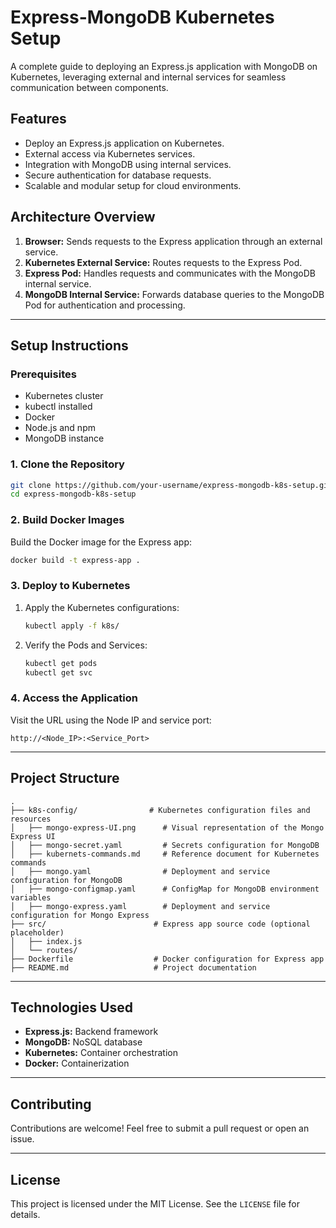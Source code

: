 # **Express-MongoDB Kubernetes Setup**

A complete guide to deploying an Express.js application with MongoDB on Kubernetes, leveraging external and internal services for seamless communication between components.

## **Features**
- Deploy an Express.js application on Kubernetes.
- External access via Kubernetes services.
- Integration with MongoDB using internal services.
- Secure authentication for database requests.
- Scalable and modular setup for cloud environments.

## **Architecture Overview**
1. **Browser:** Sends requests to the Express application through an external service.  
2. **Kubernetes External Service:** Routes requests to the Express Pod.  
3. **Express Pod:** Handles requests and communicates with the MongoDB internal service.  
4. **MongoDB Internal Service:** Forwards database queries to the MongoDB Pod for authentication and processing.

---

## **Setup Instructions**

### Prerequisites
- Kubernetes cluster
- kubectl installed
- Docker
- Node.js and npm
- MongoDB instance

### 1. Clone the Repository
```bash
git clone https://github.com/your-username/express-mongodb-k8s-setup.git
cd express-mongodb-k8s-setup
```

### 2. Build Docker Images
Build the Docker image for the Express app:
```bash
docker build -t express-app .
```

### 3. Deploy to Kubernetes
1. Apply the Kubernetes configurations:
   ```bash
   kubectl apply -f k8s/
   ```
2. Verify the Pods and Services:
   ```bash
   kubectl get pods
   kubectl get svc
   ```

### 4. Access the Application
Visit the URL using the Node IP and service port:
```
http://<Node_IP>:<Service_Port>
```

---

## **Project Structure**

```
.
├── k8s-config/                # Kubernetes configuration files and resources
│   ├── mongo-express-UI.png      # Visual representation of the Mongo Express UI
│   ├── mongo-secret.yaml         # Secrets configuration for MongoDB
│   ├── kubernets-commands.md     # Reference document for Kubernetes commands
│   ├── mongo.yaml                # Deployment and service configuration for MongoDB
│   ├── mongo-configmap.yaml      # ConfigMap for MongoDB environment variables
│   ├── mongo-express.yaml        # Deployment and service configuration for Mongo Express
├── src/                        # Express app source code (optional placeholder)
│   ├── index.js
│   └── routes/
├── Dockerfile                  # Docker configuration for Express app
├── README.md                   # Project documentation
```

---

## **Technologies Used**
- **Express.js:** Backend framework
- **MongoDB:** NoSQL database
- **Kubernetes:** Container orchestration
- **Docker:** Containerization

---

## **Contributing**
Contributions are welcome! Feel free to submit a pull request or open an issue.

---

## **License**
This project is licensed under the MIT License. See the `LICENSE` file for details.
